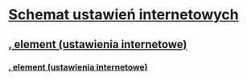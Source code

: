 # [Schemat ustawień internetowych](index.md)
## [, element (ustawienia internetowe)](system-web-element-web-settings.md)
### [<applicationPool>, element (ustawienia internetowe)](applicationpool-element-web-settings.md)
